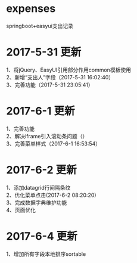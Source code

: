 # expenses
springboot+easyui支出记录

# 2017-5-31 更新
1、将jQuery、EasyUI引用部分作用common模板使用\
2、新增“支出人”字段（2017-5-31 16:02:40）\
3、完善功能（2017-5-31 23:05:41）

# 2017-6-1 更新
1、完善功能\
2、解决iframe引入滚动条问题（<!DOCTYPE html PUBLIC "-//W3C//DTD XHTML 1.0 Transitional//EN" "http://www.w3.org/TR/xhtml1/DTD/xhtml1-transitional.dtd">）\
3、完善菜单样式（2017-6-1 16:53:54）

# 2017-6-2 更新
1、添加datagrid行间隔条纹\
2、优化菜单点击(2017-6-2 08:20:20)\
3、完成数据字典维护功能\
4、页面优化

# 2017-6-4 更新
1、增加所有字段本地排序sortable